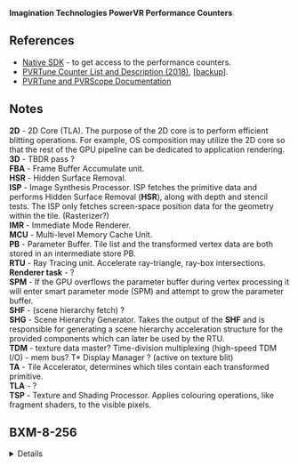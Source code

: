 **Imagination Technologies PowerVR Performance Counters**

## References

* [Native SDK](https://github.com/powervr-graphics/Native_SDK) - to get access to the performance counters.
* [PVRTune Counter List and Description (2018)](https://cdn.imgtec.com/sdk-documentation/PVRTune.Counter%20List%20and%20Description.pdf), [[backup](../pdf/PVRTune_Counter_List_and_Description.pdf)].
* [PVRTune and PVRScope Documentation](https://docs.imgtec.com/tools-manuals/pvrtune-manual/html/configComplete/index.html)

## Notes

**2D** - 2D Core (TLA). The purpose of the 2D core is to perform efficient blitting operations. For example, OS composition may utilize the 2D core so that the rest of the GPU pipeline can be dedicated to application rendering. <br/>
**3D** - TBDR pass ?<br/>
**FBA** - Frame Buffer Accumulate unit.<br/>
**HSR** - Hidden Surface Removal.<br/>
**ISP** - Image Synthesis Processor. ISP fetches the primitive data and performs Hidden Surface Removal (**HSR**), along with depth and stencil tests. The ISP only fetches screen-space position data for the geometry within the tile. (Rasterizer?)<br/>
**IMR** - Immediate Mode Renderer.<br/>
**MCU** - Multi-level Memory Cache Unit.<br/>
**PB** - Parameter Buffer. Tile list and the transformed vertex data are both stored in an intermediate store PB.<br/>
**RTU** - Ray Tracing unit. Accelerate ray-triangle, ray-box intersections.<br/>
**Renderer task** - ?<br/>
**SPM** - If the GPU overflows the parameter buffer during vertex processing it will enter smart parameter mode (SPM) and attempt to grow the parameter buffer.<br/>
**SHF** - (scene hierarchy fetch) ?<br/>
**SHG** - Scene Hierarchy Generator. Takes the output of the **SHF** and is responsible for generating a scene hierarchy acceleration structure for the provided components which can later be used by the RTU.<br/>
**TDM** - texture data master? Time-division multiplexing (high-speed TDM I/O) - mem bus? T* Display Manager ? (active on texture blit)<br/>
**TA** - Tile Accelerator, determines which tiles contain each transformed primitive.<br/>
**TLA** - ?<br/>
**TSP** - Texture and Shading Processor. Applies colouring operations, like fragment shaders, to the visible pixels.<br/>


## BXM-8-256

<details>

| name | units | desc |
|---|---|---|
| Frame time | seconds | Average time it has taken the GPU to process a frame over the selected period. [[ref](https://docs.imgtec.com/tools-manuals/pvrtune-manual/html/pvrtune-manual/topics/counters/frame-time.html)] |
| Frames per second (FPS) | 1/seconds | [[ref](https://docs.imgtec.com/tools-manuals/pvrtune-manual/html/pvrtune-manual/topics/counters/frames-per-second.html)] |
| Geometry active | % | [Tiler active?](https://docs.imgtec.com/tools-manuals/pvrtune-manual/html/pvrtune-manual/topics/counters/tiler-active.html) |
| Geometry time per frame | seconds | [Tiles time per frame?](https://docs.imgtec.com/tools-manuals/pvrtune-manual/html/pvrtune-manual/topics/counters/tiler-time-per-frame.html) |
| Geometry time | seconds | |
| GPU clock speed | MHz | On many modern devices, the GPU clock speed will be change dynamically depending on the workload of the GPU and the thermal limits of the chip. [[ref](https://docs.imgtec.com/tools-manuals/pvrtune-manual/html/pvrtune-manual/topics/counters/gpu-clock-speed.html)] |
| GPU memory interface load | % | Total utilisation of the GPU memory bus, for both read and write memory operations over the GPU memory interface within the current period. [[ref](https://docs.imgtec.com/tools-manuals/pvrtune-manual/html/pvrtune-manual/topics/counters/gpu-memory-interface-load.html)] |
| GPU memory read bytes per second | bytes/second | GPU is reading data from the system memory bus in bytes/sec. [[ref](https://docs.imgtec.com/tools-manuals/pvrtune-manual/html/pvrtune-manual/topics/counters/gpu-memory-read-rate.html)] |
| GPU memory total bytes per second | bytes/second | GPU is reading or writing data over the system memory bus in bytes/sec. [[ref](https://docs.imgtec.com/tools-manuals/pvrtune-manual/html/pvrtune-manual/topics/counters/gpu-memory-total-rate.html)] |
| GPU memory write bytes per second | bytes/second | GPU is writing data to the system memory bus in bytes/sec. [[ref](https://docs.imgtec.com/tools-manuals/pvrtune-manual/html/pvrtune-manual/topics/counters/gpu-memory-write-rate.html)] |
| Renderer active | % | Percentage of time that Renderer tasks were active. Renderer time refers to any time that is spent processing pixels and shading them. This includes the ISP (Image Synthesis Processor), Texturing and Shader Processor units. [[ref](https://docs.imgtec.com/tools-manuals/pvrtune-manual/html/pvrtune-manual/topics/counters/renderer-active.html)] |
| Renderer time per frame | seconds | Time spent processing Renderer tasks (in seconds) during the specified period. [[ref](https://docs.imgtec.com/tools-manuals/pvrtune-manual/html/pvrtune-manual/topics/counters/renderer-time-per-frame.html)] |
| Renderer time | seconds | |
| SPM active | % | Percentage of Renderer task which are due to SPM. [[ref](https://docs.imgtec.com/tools-manuals/pvrtune-manual/html/pvrtune-manual/topics/counters/spm-active.html)] |
| TDM active | seconds | |
| TDM time per frame | seconds | |
| TDM time | seconds | |
| **Tiler** | - |
| Triangle ratio | % | Ratio of triangles output from the Tiler over triangles input to the Tiler. [[ref](https://docs.imgtec.com/tools-manuals/pvrtune-manual/html/pvrtune-manual/topics/counters/triangle-ratio.html)] |
| Triangles input per frame |  | Total number of triangles submitted to the Tiler per frame. [[ref](https://docs.imgtec.com/tools-manuals/pvrtune-manual/html/pvrtune-manual/topics/counters/triangles-input-per-frame.html)] |
| Triangles input per second | 1/seconds | Total number of triangles submitted to the Tiler per second. [[ref](https://docs.imgtec.com/tools-manuals/pvrtune-manual/html/pvrtune-manual/topics/counters/triangles-input-per-second.html)] |
| Triangles output per frame | | Total triangles written to the Parameter Buffer per-frame after back-face, off-screen and sub-pixel culling. [[ref](https://docs.imgtec.com/tools-manuals/pvrtune-manual/html/pvrtune-manual/topics/counters/triangles-output-per-frame.html)] |
| Triangles output per second | 1/seconds | Total triangles written to the Parameter Buffer per-second after back-face, off-screen and sub-pixel culling. [[ref](https://docs.imgtec.com/tools-manuals/pvrtune-manual/html/pvrtune-manual/topics/counters/triangles-output-per-second.html)] |
| Vertices per triangle | | Average number of vertices per triangle. This is calculated as the number of input vertices processed divided by the number of input triangles processed. This counter gives an indication of how efficiently transformed vertices are shared between triangles. [[ref](https://docs.imgtec.com/tools-manuals/pvrtune-manual/html/pvrtune-manual/topics/counters/vertices-per-triangle.html)] |
| **Renderer** | - |
| HSR efficiency | % | Effectiveness of the Hidden Surface Removal (HSR) engine, rejecting obscured pixels before they get processed. [[ref](https://docs.imgtec.com/tools-manuals/pvrtune-manual/html/pvrtune-manual/topics/counters/hsr-efficiency.html)] |
| ISP pixel load | % | Percentage of the time that the Image Synthesis Processor (ISP) pixel-processing is busy. [[ref](https://docs.imgtec.com/tools-manuals/pvrtune-manual/html/pvrtune-manual/topics/counters/isp-pixel-load.html)] |
| ISP tiles in flight | % | |
| **Shader** | - |
| Compute kernels per frame |  | Number of compute invocations per frame. [[az](https://github.com/azhirnov)] |
| Compute kernels per second | 1/seconds | Number of compute invocations per second. [[az](https://github.com/azhirnov)] |
| Cycles per compute kernel | Hz? | Average number of cycles that the Shader Processor has spent processing compute kernels (compute shader invocations). [[az](https://github.com/azhirnov)] |
| Cycles per pixel | Hz? | Average number of cycles that the Shader Processor has spent processing fragments. [[ref](https://docs.imgtec.com/tools-manuals/pvrtune-manual/html/pvrtune-manual/topics/counters/cycles-per-pixel.html)] |
| Cycles per vertex | Hz? | Average number of clock cycles that the Shader Engine has spent processing vertices. [[ref](https://docs.imgtec.com/tools-manuals/pvrtune-manual/html/pvrtune-manual/topics/counters/cycles-per-vertex.html)] |
| Pipelines starved | % | Tiles, Rasterizer, ... has not work? |
| Primary ALU Pipeline starved | % | ALU has no work because of memory access? |
| Processing load: compute | % | Average compute workload of the Shader Processor. A high value indicates that a large percentage of the Shader’s workload has been spent executing compute kernels. [[ref](https://docs.imgtec.com/tools-manuals/pvrtune-manual/html/pvrtune-manual/topics/counters/processing-load-compute.html)] |
| Processing load: pixel | % | Average pixel workload of the Shader Processor. A high value indicates that a large percentage of the Shader’s workload has been spent shading fragments. [[ref](https://docs.imgtec.com/tools-manuals/pvrtune-manual/html/pvrtune-manual/topics/counters/processing-load-pixel.html)] |
| Processing load: vertex | % | Average vertex workload of the Shader Processor. A high value indicates that a large percentage of the Shader’s workload has been spent shading vertices. [[ref](https://docs.imgtec.com/tools-manuals/pvrtune-manual/html/pvrtune-manual/topics/counters/processing-load-vertex.html)] |
| Register overload: pixel<br/> Register overload: vertex | % | This counter indicates when the hardware is under register pressure. Register pressure means we cannot queue as many tasks to the hardware due to register requirements being too high. This reduces latency and bandwidth tolerance because we have less tasks available to switch to - hiding these stalls. [[ref](https://docs.imgtec.com/tools-manuals/pvrtune-manual/html/pvrtune-manual/topics/counters/register-overload.html)] |
| Shaded pixels per frame | | Total number of pixels that the Shader unit has processed per frame. This includes the number of pixels visible and blended. [[ref](https://docs.imgtec.com/tools-manuals/pvrtune-manual/html/pvrtune-manual/topics/counters/shaded-pixels-per-frame.html)] |
| Shaded pixels per second | 1/seconds | Total number of pixels that the Shader unit has processed per second. This includes the number of pixels visible and blended. [[ref](https://docs.imgtec.com/tools-manuals/pvrtune-manual/html/pvrtune-manual/topics/counters/shaded-pixels-per-second.html)] |
| Shaded vertices per frame |  | Total number of vertices that the Shader unit has processed per frame. [[ref](https://docs.imgtec.com/tools-manuals/pvrtune-manual/html/pvrtune-manual/topics/counters/shaded-vertices-per-frame.html)] |
| Shaded vertices per second | 1/seconds | Total number of vertices that the Shader unit has processed per second. [[ref](https://docs.imgtec.com/tools-manuals/pvrtune-manual/html/pvrtune-manual/topics/counters/shaded-vertices-per-second.html)] |
| Shader processing load | % | Average workload of the Shader Processor, i.e. when it is processing vertices, pixels or compute. [[ref](https://docs.imgtec.com/tools-manuals/pvrtune-manual/html/pvrtune-manual/topics/counters/shader-processing-load.html)] |
| **Texturing** | - |
| Texture fetches per pixel | | |
| Texture filter cycles per fetch | Hz? | |
| Texture filter input load | % | |
| Texture filter load | % | |
| Texture read cycles per fetch | Hz? | |
| Texture read stall | % | |

</details>

